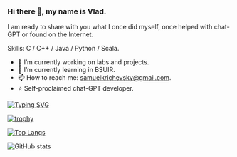 ### Hi there 👋, my name is Vlad.

I am ready to share with you what I once did myself, once helped with chat-GPT or found on the Internet.

Skills: C / C++ / Java / Python / Scala.

- 🔭 I’m currently working on labs and projects. 
- 🌱 I’m currently learning in BSUIR. 
- 📫 How to reach me: samuelkrichevsky@gmail.com.
- ⭐ Self-proclaimed chat-GPT developer.

[![Typing SVG](https://readme-typing-svg.herokuapp.com?color=%2336BCF7&lines=Don't+be+sorry+to+put+your+stars+😁)](https://git.io/typing-svg)

[![trophy](https://github-profile-trophy.vercel.app/?username=oooNAKooo)](https://github.com/ryo-ma/github-profile-trophy)

[![Top Langs](https://github-readme-stats.vercel.app/api/top-langs/?username=oooNAKooo)](https://github.com/anuraghazra/github-readme-stats)

![GitHub stats](https://github-readme-stats.vercel.app/api?username=oooNAKooo&show_icons=true)  
